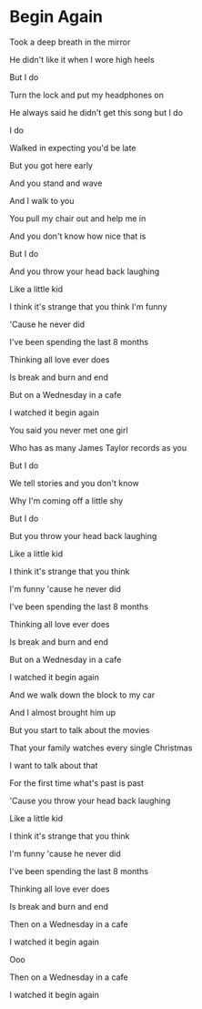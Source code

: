 # Begin Again

Took a deep breath in the mirror

He didn't like it when I wore high heels

But I do

Turn the lock and put my headphones on

He always said he didn't get this song but I do

I do

Walked in expecting you'd be late

But you got here early

And you stand and wave

And I walk to you

You pull my chair out and help me in

And you don't know how nice that is

But I do

And you throw your head back laughing

Like a little kid

I think it's strange that you think I'm funny

'Cause he never did

I've been spending the last 8 months

Thinking all love ever does

Is break and burn and end

But on a Wednesday in a cafe

I watched it begin again

You said you never met one girl

Who has as many James Taylor records as you

But I do

We tell stories and you don't know

Why I'm coming off a little shy

But I do

But you throw your head back laughing

Like a little kid

I think it's strange that you think

I'm funny 'cause he never did

I've been spending the last 8 months

Thinking all love ever does

Is break and burn and end

But on a Wednesday in a cafe

I watched it begin again

And we walk down the block to my car

And I almost brought him up

But you start to talk about the movies

That your family watches every single Christmas

I want to talk about that

For the first time what's past is past

'Cause you throw your head back laughing

Like a little kid

I think it's strange that you think

I'm funny 'cause he never did

I've been spending the last 8 months

Thinking all love ever does

Is break and burn and end

Then on a Wednesday in a cafe

I watched it begin again

Ooo

Then on a Wednesday in a cafe

I watched it begin again